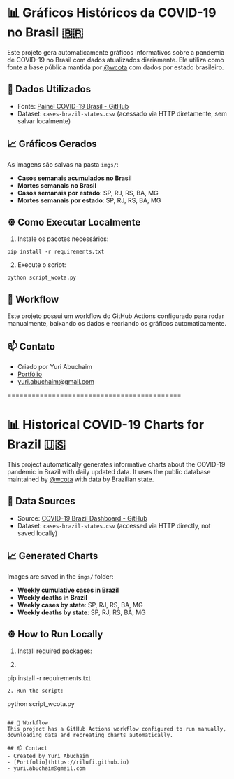 # 📊 Gráficos Históricos da COVID-19 no Brasil 🇧🇷

Este projeto gera automaticamente gráficos informativos sobre a pandemia de COVID-19 no Brasil com dados atualizados diariamente. Ele utiliza como fonte a base pública mantida por [@wcota](https://github.com/wcota/covid19br) com dados por estado brasileiro.

## 🧾 Dados Utilizados
- Fonte: [Painel COVID-19 Brasil - GitHub](https://github.com/wcota/covid19br)
- Dataset: `cases-brazil-states.csv` (acessado via HTTP diretamente, sem salvar localmente)

## 📈 Gráficos Gerados
As imagens são salvas na pasta `imgs/`:
- **Casos semanais acumulados no Brasil** 
- **Mortes semanais no Brasil**  
- **Casos semanais por estado**: SP, RJ, RS, BA, MG  
- **Mortes semanais por estado**: SP, RJ, RS, BA, MG  

## ⚙️ Como Executar Localmente
1. Instale os pacotes necessários:
```
pip install -r requirements.txt
```
2. Execute o script:
```
python script_wcota.py
```

## 🔁 Workflow
Este projeto possui um workflow do GitHub Actions configurado para rodar manualmente, baixando os dados e recriando os gráficos automaticamente.

## 📫 Contato
- Criado por Yuri Abuchaim
- [Portfólio](https://rilufi.github.io)
- yuri.abuchaim@gmail.com

===========================================

# 📊 Historical COVID-19 Charts for Brazil 🇺🇸

This project automatically generates informative charts about the COVID-19 pandemic in Brazil with daily updated data. It uses the public database maintained by [@wcota](https://github.com/wcota/covid19br) with data by Brazilian state.

## 🧾 Data Sources
- Source: [COVID-19 Brazil Dashboard - GitHub](https://github.com/wcota/covid19br)
- Dataset: `cases-brazil-states.csv` (accessed via HTTP directly, not saved locally)

## 📈 Generated Charts
Images are saved in the `imgs/` folder:
- **Weekly cumulative cases in Brazil**
- **Weekly deaths in Brazil**
- **Weekly cases by state**: SP, RJ, RS, BA, MG
- **Weekly deaths by state**: SP, RJ, RS, BA, MG

## ⚙️ How to Run Locally
1. Install required packages:
2. ```
pip install -r requirements.txt
```
2. Run the script:
```
python script_wcota.py
```

## 🔁 Workflow
This project has a GitHub Actions workflow configured to run manually, downloading data and recreating charts automatically.

## 📫 Contact
- Created by Yuri Abuchaim
- [Portfolio](https://rilufi.github.io)
- yuri.abuchaim@gmail.com
